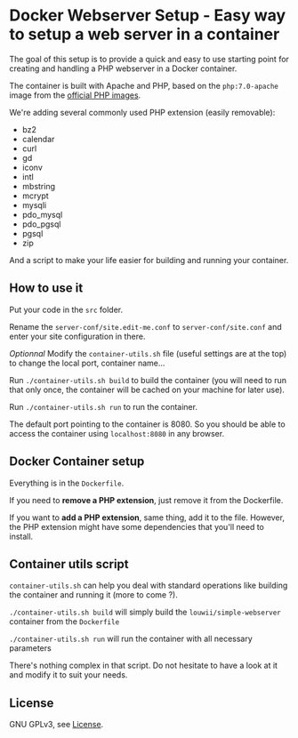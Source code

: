 # Docker Webserver Setup - Easy way to setup a web server in a container

The goal of this setup is to provide a quick and easy to use starting point for creating and handling a PHP webserver in a Docker container.

The container is built with Apache and PHP, based on the `php:7.0-apache` image from the [official PHP images](https://hub.docker.com/_/php/).

We're adding several commonly used PHP extension (easily removable):

* bz2 
* calendar
* curl
* gd
* iconv
* intl
* mbstring
* mcrypt
* mysqli
* pdo_mysql
* pdo_pgsql
* pgsql
* zip

And a script to make your life easier for building and running your container.

## How to use it

Put your code in the `src` folder.

Rename the `server-conf/site.edit-me.conf` to `server-conf/site.conf` and enter your site configuration in there.

*Optionnal* Modify the `container-utils.sh` file (useful settings are at the top) to change the local port, container name...

Run `./container-utils.sh build` to build the container (you will need to run that only once, the container will be cached on your machine for later use).

Run `./container-utils.sh run` to run the container.

The default port pointing to the container is 8080. So you should be able to access the container using `localhost:8080` in any browser.

## Docker Container setup

Everything is in the `Dockerfile`.

If you need to **remove a PHP extension**, just remove it from the Dockerfile. 

If you want to **add a PHP extension**, same thing, add it to the file. However, the PHP extension might have some dependencies that you'll need to install.

## Container utils script

`container-utils.sh` can help you deal with standard operations like building the container and running it (more to come ?).

`./container-utils.sh build` will simply build the `louwii/simple-webserver` container from the `Dockerfile`

`./container-utils.sh run` will run the container with all necessary parameters

There's nothing complex in that script. Do not hesitate to have a look at it and modify it to suit your needs.

## License

GNU GPLv3, see [License](LICENSE).

